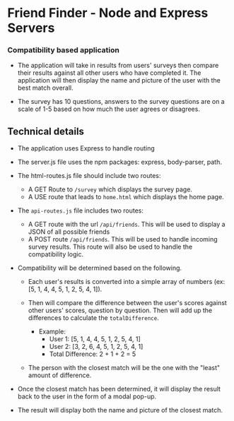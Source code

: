 # Friend Finder - Node and Express Servers

### Compatibility based application

* The application will take in results from users' surveys then compare their results against all other users who have completed it. The application will then display the name and picture of the user with the best match overall.

* The survey has 10 questions, answers to the survey questions are on a scale of 1-5 based on how much the user agrees or disagrees.


## Technical details
* The application uses Express to handle routing 
* The server.js file uses the npm packages: express, body-parser, path.

* The html-routes.js file should include two routes:
	* A GET Route to `/survey` which displays the survey page.
	* A USE route that leads to `home.html` which displays the home page. 

* The `api-routes.js` file includes two routes:
	* A GET route with the url `/api/friends`. This will be used to display a JSON of all possible friends
	* A POST route `/api/friends`. This will be used to handle incoming survey results. This route will also be used to handle the compatibility logic. 

   		
* Compatibility will be determined based on the following.
	* Each user's results is converted into a simple array of numbers (ex: [5, 1, 4, 4, 5, 1, 2, 5, 4, 1]).
	* Then will compare the difference between the user's scores against other users' scores, question by question. Then will add up the differences to calculate the `totalDifference`.
		* Example: 
			* User 1: [5, 1, 4, 4, 5, 1, 2, 5, 4, 1]
			* User 2: [3, 2, 6, 4, 5, 1, 2, 5, 4, 1]
			* Total Difference: 2 + 1 + 2 = 5

	* The person with the closest match will be the one with the "least" amount of difference.

* Once the closest match has been determined, it will display the result back to the user in the form of a modal pop-up. 

* The result will display both the name and picture of the closest match. 
